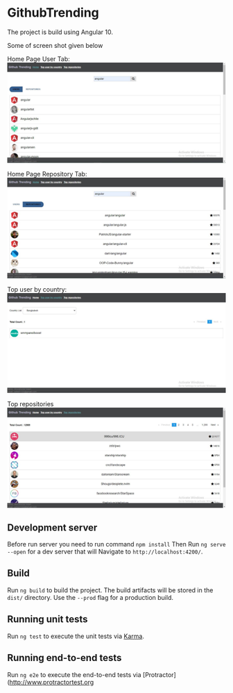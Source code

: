 # GithubTrending

The project is build using Angular 10.

Some of screen shot given below

Home Page User Tab:
![](page%201.JPG)

Home Page Repository Tab:
![](page%202.JPG)

Top user by country:
![](page%203.JPG)

Top repositories
![](page%204.JPG)


## Development server

Before run server you need to run command `npm install` Then
Run `ng serve --open` for a dev server that will Navigate to `http://localhost:4200/`.

## Build

Run `ng build` to build the project. The build artifacts will be stored in the `dist/` directory. Use the `--prod` flag for a production build.

## Running unit tests

Run `ng test` to execute the unit tests via [Karma](https://karma-runner.github.io).

## Running end-to-end tests

Run `ng e2e` to execute the end-to-end tests via [Protractor](http://www.protractortest.org
